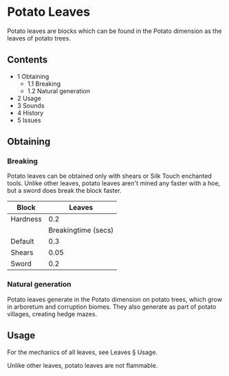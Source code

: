 # Potato Leaves
Potato leaves are blocks which can be found in the Potato dimension as the leaves of potato trees.

## Contents
- 1 Obtaining
	- 1.1 Breaking
	- 1.2 Natural generation
- 2 Usage
- 3 Sounds
- 4 History
- 5 Issues

## Obtaining
### Breaking
Potato leaves can be obtained only with shears or Silk Touch enchanted tools. Unlike other leaves, potato leaves aren't mined any faster with a hoe, but a sword does break the block faster.

| Block    | Leaves              |
|----------|---------------------|
| Hardness | 0.2                 |
|          | Breakingtime (secs) |
| Default  | 0.3                 |
| Shears   | 0.05                |
| Sword    | 0.2                 |

### Natural generation
Potato leaves generate in the Potato dimension on potato trees, which grow in arboretum and corruption biomes. They also generate as part of potato villages, creating hedge mazes.

## Usage
For the mechanics of all leaves, see Leaves § Usage.

Unlike other leaves, potato leaves are not flammable.

